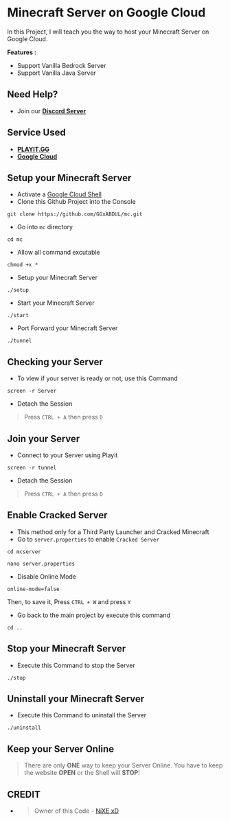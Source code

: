 # Minecraft Server on Google Cloud
In this Project, I will teach you the way to host your Minecraft Server on Google Cloud.

**Features :**
* Support Vanilla Bedrock Server
* Support Vanilla Java Server

## Need Help?
* Join our [**Discord Server**](https://discord.gg/XahP8hZhB8)

## Service Used
* [**PLAYIT.GG**](https://playit.gg)
* [**Google Cloud**](https://cloud.google.com)

## Setup your Minecraft Server
* Activate a [Google Cloud Shell](https://console.cloud.google.com)
* Clone this Github Project into the Console
```
git clone https://github.com/GGxABDUL/mc.git
```
* Go into `mc` directory
```
cd mc
```
* Allow all command excutable
```
chmod +x *
```
* Setup your Minecraft Server
```
./setup
```
* Start your Minecraft Server
```
./start
```
* Port Forward your Minecraft Server
```
./tunnel
```
## Checking your Server
* To view if your server is ready or not, use this Command
```
screen -r Server
```
* Detach the Session
> Press `CTRL + A` then press `D` 
## Join your Server
* Connect to your Server using Playit
```
screen -r tunnel
```
* Detach the Session
> Press `CTRL + A` then press `D` 

## Enable Cracked Server
* This method only for a Third Party Launcher and Cracked Minecraft
* Go to `server.properties` to enable `Cracked Server`
```
cd mcserver
```
```
nano server.properties
```
* Disable Online Mode
```
online-mode=false
```
Then, to save it, Press `CTRL + W` and press `Y`
* Go back to the main project by execute this command
```
cd ..
```

## Stop your Minecraft Server
* Execute this Command to stop the Server
```
./stop
```
## Uninstall your Minecraft Server
* Execute this Command to uninstall the Server
```
./uninstall
```
## Keep your Server Online
> There are only **ONE** way to keep your Server Online. You have to keep the website **OPEN** or the Shell will **STOP**!

## CREDIT
* > Owner of this Code - [NiXE xD](https://www.youtube.com/channel/UCK9F2ptByYjY4UOqMn4UXNQ)
